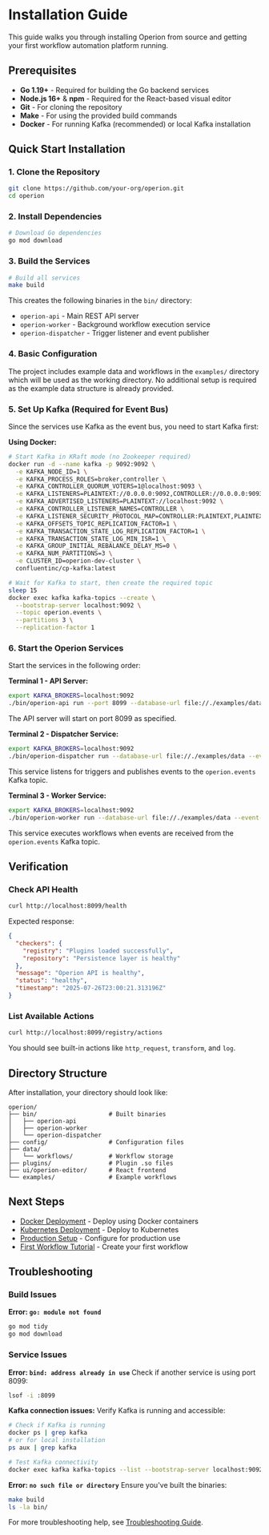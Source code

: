 # Installation Guide

This guide walks you through installing Operion from source and getting your first workflow automation platform running.

## Prerequisites

- **Go 1.19+** - Required for building the Go backend services
- **Node.js 16+** & **npm** - Required for the React-based visual editor
- **Git** - For cloning the repository
- **Make** - For using the provided build commands
- **Docker** - For running Kafka (recommended) or local Kafka installation

## Quick Start Installation

### 1. Clone the Repository

```bash
git clone https://github.com/your-org/operion.git
cd operion
```

### 2. Install Dependencies

```bash
# Download Go dependencies
go mod download
```

### 3. Build the Services

```bash
# Build all services
make build
```

This creates the following binaries in the `bin/` directory:
- `operion-api` - Main REST API server
- `operion-worker` - Background workflow execution service
- `operion-dispatcher` - Trigger listener and event publisher

### 4. Basic Configuration

The project includes example data and workflows in the `examples/` directory which will be used as the working directory. No additional setup is required as the example data structure is already provided.

### 5. Set Up Kafka (Required for Event Bus)

Since the services use Kafka as the event bus, you need to start Kafka first:

**Using Docker:**
```bash
# Start Kafka in KRaft mode (no Zookeeper required)
docker run -d --name kafka -p 9092:9092 \
  -e KAFKA_NODE_ID=1 \
  -e KAFKA_PROCESS_ROLES=broker,controller \
  -e KAFKA_CONTROLLER_QUORUM_VOTERS=1@localhost:9093 \
  -e KAFKA_LISTENERS=PLAINTEXT://0.0.0.0:9092,CONTROLLER://0.0.0.0:9093 \
  -e KAFKA_ADVERTISED_LISTENERS=PLAINTEXT://localhost:9092 \
  -e KAFKA_CONTROLLER_LISTENER_NAMES=CONTROLLER \
  -e KAFKA_LISTENER_SECURITY_PROTOCOL_MAP=CONTROLLER:PLAINTEXT,PLAINTEXT:PLAINTEXT \
  -e KAFKA_OFFSETS_TOPIC_REPLICATION_FACTOR=1 \
  -e KAFKA_TRANSACTION_STATE_LOG_REPLICATION_FACTOR=1 \
  -e KAFKA_TRANSACTION_STATE_LOG_MIN_ISR=1 \
  -e KAFKA_GROUP_INITIAL_REBALANCE_DELAY_MS=0 \
  -e KAFKA_NUM_PARTITIONS=3 \
  -e CLUSTER_ID=operion-dev-cluster \
  confluentinc/cp-kafka:latest

# Wait for Kafka to start, then create the required topic
sleep 15
docker exec kafka kafka-topics --create \
  --bootstrap-server localhost:9092 \
  --topic operion.events \
  --partitions 3 \
  --replication-factor 1
```

### 6. Start the Operion Services

Start the services in the following order:

**Terminal 1 - API Server:**
```bash
export KAFKA_BROKERS=localhost:9092
./bin/operion-api run --port 8099 --database-url file://./examples/data --event-bus kafka
```
The API server will start on port 8099 as specified.

**Terminal 2 - Dispatcher Service:**
```bash
export KAFKA_BROKERS=localhost:9092
./bin/operion-dispatcher run --database-url file://./examples/data --event-bus kafka
```
This service listens for triggers and publishes events to the `operion.events` Kafka topic.

**Terminal 3 - Worker Service:**
```bash
export KAFKA_BROKERS=localhost:9092
./bin/operion-worker run --database-url file://./examples/data --event-bus kafka
```
This service executes workflows when events are received from the `operion.events` Kafka topic.

## Verification

### Check API Health

```bash
curl http://localhost:8099/health
```

Expected response:
```json
{
  "checkers": {
    "registry": "Plugins loaded successfully",
    "repository": "Persistence layer is healthy"
  },
  "message": "Operion API is healthy",
  "status": "healthy",
  "timestamp": "2025-07-26T23:00:21.313196Z"
}
```

### List Available Actions

```bash
curl http://localhost:8099/registry/actions
```

You should see built-in actions like `http_request`, `transform`, and `log`.

## Directory Structure

After installation, your directory should look like:

```
operion/
├── bin/                    # Built binaries
│   ├── operion-api
│   ├── operion-worker
│   └── operion-dispatcher
├── config/                 # Configuration files
├── data/
│   └── workflows/          # Workflow storage
├── plugins/                # Plugin .so files
├── ui/operion-editor/      # React frontend
└── examples/               # Example workflows
```

## Next Steps

- [Docker Deployment](docker-deployment.md) - Deploy using Docker containers
- [Kubernetes Deployment](kubernetes-deployment.md) - Deploy to Kubernetes
- [Production Setup](production-setup.md) - Configure for production use
- [First Workflow Tutorial](../developers/first-workflow.md) - Create your first workflow

## Troubleshooting

### Build Issues

**Error: `go: module not found`**
```bash
go mod tidy
go mod download
```

### Service Issues

**Error: `bind: address already in use`**
Check if another service is using port 8099:
```bash
lsof -i :8099
```

**Kafka connection issues:**
Verify Kafka is running and accessible:
```bash
# Check if Kafka is running
docker ps | grep kafka
# or for local installation
ps aux | grep kafka

# Test Kafka connectivity
docker exec kafka kafka-topics --list --bootstrap-server localhost:9092
```

**Error: `no such file or directory`**
Ensure you've built the binaries:
```bash
make build
ls -la bin/
```

For more troubleshooting help, see [Troubleshooting Guide](../../how-to/troubleshooting/common-issues.md).